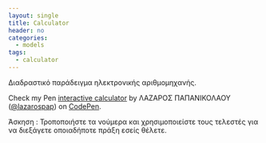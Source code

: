 ```yaml
---
layout: single
title: Calculator
header: no
categories:
  - models
tags:
  - calculator
---
```



Διαδραστικό παράδειγμα ηλεκτρονικής αριθμομηχανής.

<p data-height="350" data-theme-id="17517" data-slug-hash="vOqewJ" data-default-tab="result" data-user="lazarospap" class='codepen'>Check my Pen <a href='https://codepen.io/lazarospap/pen/WNwpWqB'>interactive calculator</a> by ΛΑΖΑΡΟΣ ΠΑΠΑΝΙΚΟΛΑΟΥ (<a href='https://codepen.io/sckarolos'>@lazarospap</a>) on <a href='https://codepen.io'>CodePen</a>.</p>
<script async src="//assets.codepen.io/assets/embed/ei.js"></script>

Άσκηση : Τροποποιήστε τα νούμερα και χρησιμοποιείστε τους τελεστές για να διεξάγετε οποιαδήποτε πράξη εσείς θέλετε.
